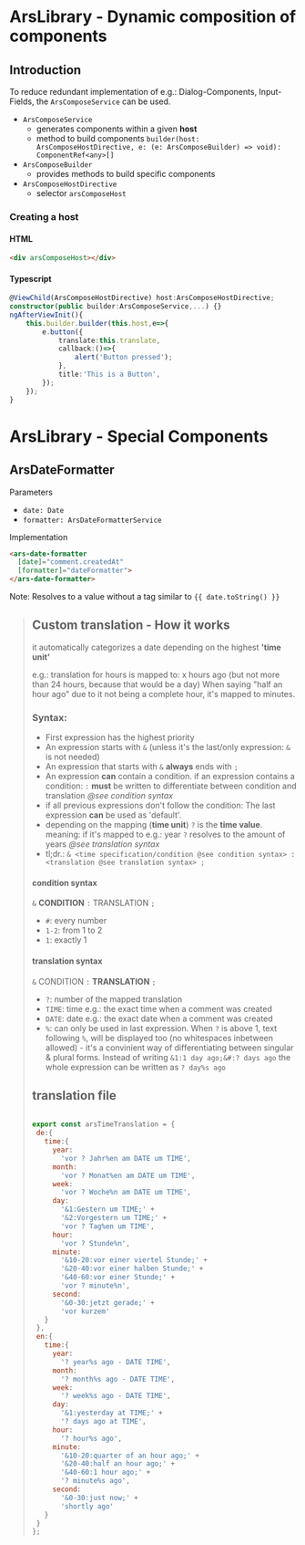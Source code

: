 # ArsLibrary - Dynamic composition of components

## Introduction

To reduce redundant implementation of e.g.: Dialog-Components, Input-Fields, the
``ArsComposeService`` can be used.

- ``ArsComposeService``
  - generates components within a given **host**
  - method to build components ``builder(host: ArsComposeHostDirective, e: (e: ArsComposeBuilder) => void): ComponentRef<any>[]``
- ``ArsComposeBuilder``
  - provides methods to build specific components
- ``ArsComposeHostDirective``
  - selector ``arsComposeHost``

### Creating a host

#### HTML
```html
<div arsComposeHost></div>
```

#### Typescript

```Typescript
@ViewChild(ArsComposeHostDirective) host:ArsComposeHostDirective;
constructor(public builder:ArsComposeService,...) {}
ngAfterViewInit(){
    this.builder.builder(this.host,e=>{
        e.button({
            translate:this.translate,
            callback:()=>{
                alert('Button pressed');
            },
            title:'This is a Button',
        });
    });
}
```

# ArsLibrary - Special Components

## ArsDateFormatter

Parameters
- ``date: Date``
- ``formatter: ArsDateFormatterService``

Implementation
```html
<ars-date-formatter
  [date]="comment.createdAt"
  [formatter]="dateFormatter">
</ars-date-formatter>
```
Note: Resolves to a value without a tag similar to ``{{ date.toString() }}``

>## Custom translation - How it works
>it automatically categorizes a date depending on the highest **'time unit'**
>
>e.g.: translation for hours is mapped to: x hours ago (but not more than 24 hours, because that
> would be a day)
>When saying "half an hour ago" due to it not being a complete hour, it's mapped to minutes.
>
>### Syntax:
>- First expression has the highest priority
>- An expression starts with `&` (unless it's the last/only expression: `&` is not needed)
>- An expression that starts with `&` **always** ends with `;`
>- An expression **can** contain a condition. if an expression contains a condition: `:`
   > **must** be written to differentiate between condition and translation _@see condition syntax_
>- if all previous expressions don't follow the condition: The last expression **can** be used
   > as 'default'.
>- depending on the mapping (**time unit**) `?` is the **time value**. meaning: if it's mapped
   > to e.g.: year `?` resolves to the amount of years _@see translation syntax_
>- tl;dr.: `& <time specification/condition @see condition syntax> : <translation @see
   > translation syntax> ;`
>
>#### condition syntax
>`&` **CONDITION** `:` TRANSLATION `;`
>- `#`: every number
>- `1-2`: from 1 to 2
>- `1`: exactly 1
>
>#### translation syntax
>`&` CONDITION `:` **TRANSLATION** `;`
>- `?`: number of the mapped translation
>- `TIME`: time e.g.: the exact time when a comment was created
>- `DATE`: date e.g.: the exact date when a comment was created
>- `%`: can only be used in last expression. When `?` is above 1, text following `%`, will be
   > displayed too (no whitespaces inbetween allowed) - it's a convinient way of differentiating between singular & plural forms. Instead of writing `&1:1 day ago;&#:? days ago` the whole expression can be written as `? day%s ago`
>
>## translation file
>```js
>
>export const arsTimeTranslation = {
>  de:{
>    time:{
>      year:
>        'vor ? Jahr%en am DATE um TIME',
>      month:
>        'vor ? Monat%en am DATE um TIME',
>      week:
>        'vor ? Woche%n am DATE um TIME',
>      day:
>        '&1:Gestern um TIME;' +
>        '&2:Vorgestern um TIME;' +
>        'vor ? Tag%en um TIME',
>      hour:
>        'vor ? Stunde%n',
>      minute:
>        '&10-20:vor einer viertel Stunde;' +
>        '&20-40:vor einer halben Stunde;' +
>        '&40-60:vor einer Stunde;' +
>        'vor ? minute%n',
>      second:
>        '&0-30:jetzt gerade;' +
>        'vor kurzem'
>    }
>  },
>  en:{
>    time:{
>      year:
>        '? year%s ago - DATE TIME',
>      month:
>        '? month%s ago - DATE TIME',
>      week:
>        '? week%s ago - DATE TIME',
>      day:
>        '&1:yesterday at TIME;' +
>        '? days ago at TIME',
>      hour:
>        '? hour%s ago',
>      minute:
>        '&10-20:quarter of an hour ago;' +
>        '&20-40:half an hour ago;' +
>        '&40-60:1 hour ago;' +
>        '? minute%s ago',
>      second:
>        '&0-30:just now;' +
>        'shortly ago'
>    }
>  }
>};
>
>```
